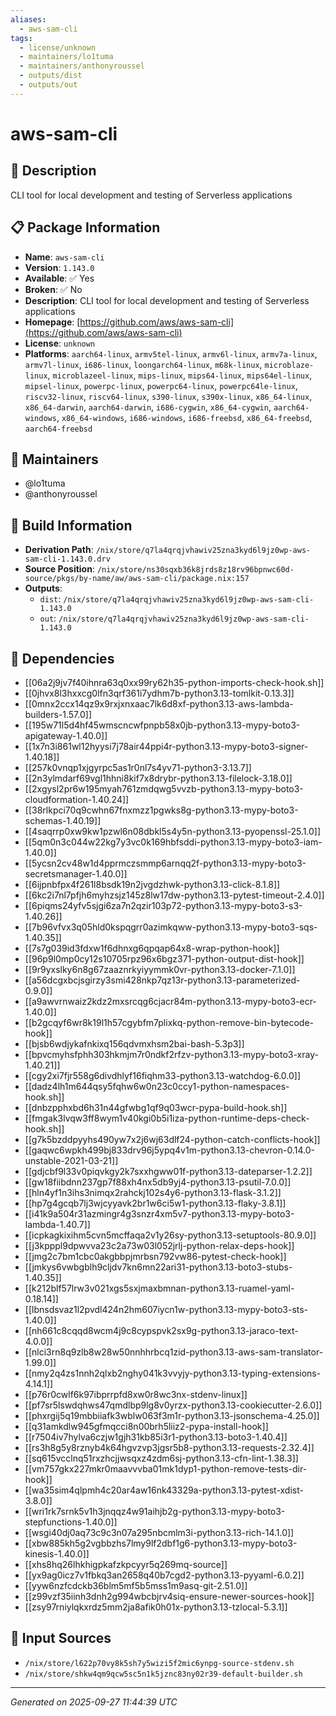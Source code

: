 ```yaml
---
aliases:
  - aws-sam-cli
tags:
  - license/unknown
  - maintainers/lo1tuma
  - maintainers/anthonyroussel
  - outputs/dist
  - outputs/out
---
```


# aws-sam-cli

## 📝 Description

CLI tool for local development and testing of Serverless applications

## 📋 Package Information

- **Name**: `aws-sam-cli`
- **Version**: `1.143.0`
- **Available**: ✅ Yes
- **Broken**: ✅ No
- **Description**: CLI tool for local development and testing of Serverless applications
- **Homepage**: [https://github.com/aws/aws-sam-cli](https://github.com/aws/aws-sam-cli)
- **License**: `unknown`
- **Platforms**: `aarch64-linux`, `armv5tel-linux`, `armv6l-linux`, `armv7a-linux`, `armv7l-linux`, `i686-linux`, `loongarch64-linux`, `m68k-linux`, `microblaze-linux`, `microblazeel-linux`, `mips-linux`, `mips64-linux`, `mips64el-linux`, `mipsel-linux`, `powerpc-linux`, `powerpc64-linux`, `powerpc64le-linux`, `riscv32-linux`, `riscv64-linux`, `s390-linux`, `s390x-linux`, `x86_64-linux`, `x86_64-darwin`, `aarch64-darwin`, `i686-cygwin`, `x86_64-cygwin`, `aarch64-windows`, `x86_64-windows`, `i686-windows`, `i686-freebsd`, `x86_64-freebsd`, `aarch64-freebsd`
## 👥 Maintainers

- @lo1tuma
- @anthonyroussel


## 🔧 Build Information

- **Derivation Path**: `/nix/store/q7la4qrqjvhawiv25zna3kyd6l9jz0wp-aws-sam-cli-1.143.0.drv`
- **Source Position**: `/nix/store/ns30sqxb36k8jrds8z18rv96bpnwc60d-source/pkgs/by-name/aw/aws-sam-cli/package.nix:157`
- **Outputs**:
  - `dist`:  `/nix/store/q7la4qrqjvhawiv25zna3kyd6l9jz0wp-aws-sam-cli-1.143.0`
  - `out`:  `/nix/store/q7la4qrqjvhawiv25zna3kyd6l9jz0wp-aws-sam-cli-1.143.0`

## 🔗 Dependencies

- [[06a2j9jv7f40ihnra63q0xx99ry62h35-python-imports-check-hook.sh]]
- [[0jhvx8l3hxxcg0lfn3qrf361i7ydhm7b-python3.13-tomlkit-0.13.3]]
- [[0mnx2ccx14qz9x9rxjxnxaac7lk6d8xf-python3.13-aws-lambda-builders-1.57.0]]
- [[195w71l5d4hf45wmscncwfpnpb58x0jb-python3.13-mypy-boto3-apigateway-1.40.0]]
- [[1x7n3i861wl12hyysi7j78air44ppi4r-python3.13-mypy-boto3-signer-1.40.18]]
- [[257k0vnqp1xjgyrpc5as1r0nl7s4yv71-python3-3.13.7]]
- [[2n3ylmdarf69vgl1hhni8kif7x8drybr-python3.13-filelock-3.18.0]]
- [[2xgysl2pr6w195myah761zmdqwg5vvzb-python3.13-mypy-boto3-cloudformation-1.40.24]]
- [[38rlkpci70q9cwhn67fnxmzz1pgwks8g-python3.13-mypy-boto3-schemas-1.40.19]]
- [[4saqrrp0xw9kw1pzwl6n08dbkl5s4y5n-python3.13-pyopenssl-25.1.0]]
- [[5qm0n3c044w22kg7y3vc0k169hbfsddi-python3.13-mypy-boto3-iam-1.40.0]]
- [[5ycsn2cv48w1d4pprmczsmmp6arnqq2f-python3.13-mypy-boto3-secretsmanager-1.40.0]]
- [[6ijpnbfpx4f261l8bsdk19n2jvgdzhwk-python3.13-click-8.1.8]]
- [[6kc2i7nl7pfjh6myhzsjz145z8lw17dw-python3.13-pytest-timeout-2.4.0]]
- [[6piqms24yfv5sjgi6za7n2qzir103p72-python3.13-mypy-boto3-s3-1.40.26]]
- [[7b96vfvx3q05hld0kspqgrr0azimkqww-python3.13-mypy-boto3-sqs-1.40.35]]
- [[7s7g039id3fdxw1f6dhnxg6qpqap64x8-wrap-python-hook]]
- [[96p9l0mp0cy12s10705rpz96x6bgz371-python-output-dist-hook]]
- [[9r9yxslky6n8g67zaaznrkyiyymmk0vr-python3.13-docker-7.1.0]]
- [[a56dcgxbcjsgirzy3smi428nkp7qz13r-python3.13-parameterized-0.9.0]]
- [[a9awvrnwaiz2kdz2mxsrcqg6cjacr84m-python3.13-mypy-boto3-ecr-1.40.0]]
- [[b2gcqyf6wr8k19l1h57cgybfm7plixkq-python-remove-bin-bytecode-hook]]
- [[bjsb6wdjykafnkixq156qdvmxhsm2bai-bash-5.3p3]]
- [[bpvcmyhsfphh303hkmjm7r0ndkf2rfzv-python3.13-mypy-boto3-xray-1.40.21]]
- [[cgy2xi7fjr558g6divdhlyf16fiqhm33-python3.13-watchdog-6.0.0]]
- [[dadz4lh1m644qsy5fqhw6w0n23c0ccy1-python-namespaces-hook.sh]]
- [[dnbzpphxbd6h31n44gfwbg1qf9q03wcr-pypa-build-hook.sh]]
- [[fmgak3lvqw3ff8wym1v40kgi0b5i1iza-python-runtime-deps-check-hook.sh]]
- [[g7k5bzddpyyhs490yw7x2j6wj63dlf24-python-catch-conflicts-hook]]
- [[gaqwc6wpkh499bj833drv96j5ypq4v1m-python3.13-chevron-0.14.0-unstable-2021-03-21]]
- [[gdjcbf9l33v0piqvkgy2k7sxxhgww01f-python3.13-dateparser-1.2.2]]
- [[gw18fiibdnn237gp7f88xh4nx5db9yj4-python3.13-psutil-7.0.0]]
- [[hln4yf1n3ihs3nimqx2rahckj102s4y6-python3.13-flask-3.1.2]]
- [[hp7g4gcqb7lj3wjcyyavk2br1w6ci5w1-python3.13-flaky-3.8.1]]
- [[i41k9a504r31azmingr4g3snzr4xm5v7-python3.13-mypy-boto3-lambda-1.40.7]]
- [[icpkagkixihm5cvn5mcffaqa2v1y26sy-python3.13-setuptools-80.9.0]]
- [[j3kpppl9dpwvva23c2a73w03l052jrlj-python-relax-deps-hook]]
- [[jmg2c7bm1cbc0akgbbpjmrbsn792vw86-pytest-check-hook]]
- [[jmkys6vwbgblh9cljdv7kn6mn22ari31-python3.13-boto3-stubs-1.40.35]]
- [[k212blf57lrw3v021xgs5sxjmaxbmnan-python3.13-ruamel-yaml-0.18.14]]
- [[lbnsdsvaz1l2pvdl424n2hm607iycn1w-python3.13-mypy-boto3-sts-1.40.0]]
- [[nh661c8cqqd8wcm4j9c8cypspvk2sx9g-python3.13-jaraco-text-4.0.0]]
- [[nlci3rn8q9zlb8w28w50nnhhrbcq1zid-python3.13-aws-sam-translator-1.99.0]]
- [[nmy2q4zs1nnh2qlxb2nghy041k3vvyjy-python3.13-typing-extensions-4.14.1]]
- [[p76r0cwlf6k97ibprrpfd8xw0r8wc3nx-stdenv-linux]]
- [[pf7sr5lswdqhws47qmdlbp9lg8v0yrzx-python3.13-cookiecutter-2.6.0]]
- [[phxrgij5q19mbbiiafk3wblw063f3m1r-python3.13-jsonschema-4.25.0]]
- [[q31amkdlw945gfmqcci8n00brh5liiz2-pypa-install-hook]]
- [[r7504iv7hylva6czjw1gjh31kb85i3r1-python3.13-boto3-1.40.4]]
- [[rs3h8g5y8rznyb4k64hgvzvp3jgsr5b8-python3.13-requests-2.32.4]]
- [[sq615vcclnq51rxzhcjjwsqxz4zdm6sj-python3.13-cfn-lint-1.38.3]]
- [[vm757gkx227mkr0maavvvba01mk1dyp1-python-remove-tests-dir-hook]]
- [[wa35sim4qlpmh4c20ar4aw16nk43329a-python3.13-pytest-xdist-3.8.0]]
- [[wri1rk7srnk5v1h3jnqqz4w91aihjb2g-python3.13-mypy-boto3-stepfunctions-1.40.0]]
- [[wsgi40dj0aq73c9c3n07a295nbcmlm3i-python3.13-rich-14.1.0]]
- [[xbw885kh5g2vgbbzhs7lmy9lf2dbf1g6-python3.13-mypy-boto3-kinesis-1.40.0]]
- [[xhs8hq26lhkhigpkafzkpcyyr5q269mq-source]]
- [[yx9ag0icz7v1fbkq3an2658q40b7cgd2-python3.13-pyyaml-6.0.2]]
- [[yyw6nzfcdckb36blm5mf5b5mss1m9asq-git-2.51.0]]
- [[z99vzf35iinh3dnh2g994wbcbjrv4siq-ensure-newer-sources-hook]]
- [[zsy97rniylqkxrdz5mm2ja8afik0h01x-python3.13-tzlocal-5.3.1]]

## 📁 Input Sources

- `/nix/store/l622p70vy8k5sh7y5wizi5f2mic6ynpg-source-stdenv.sh`
- `/nix/store/shkw4qm9qcw5sc5n1k5jznc83ny02r39-default-builder.sh`

---
*Generated on 2025-09-27 11:44:39 UTC*
